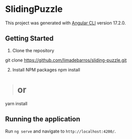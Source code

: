 # SlidingPuzzle

This project was generated with [Angular CLI](https://github.com/angular/angular-cli) version 17.2.0.

## Getting Started

1. Clone the repository

git clone https://github.com/limadebarros/sliding-puzzle.git

2. Install NPM packages
npm install
> # or
yarn install


## Running the application

Run `ng serve` and navigate to `http://localhost:4200/`. 
